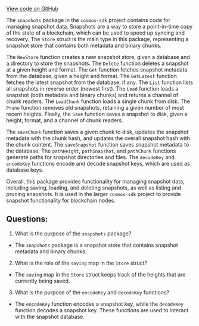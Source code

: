 [View code on GitHub](https://github.com/cosmos/cosmos-sdk/blob/main/store/snapshots/store.go)

The `snapshots` package in the `cosmos-sdk` project contains code for managing snapshot data. Snapshots are a way to store a point-in-time copy of the state of a blockchain, which can be used to speed up syncing and recovery. The `Store` struct is the main type in this package, representing a snapshot store that contains both metadata and binary chunks.

The `NewStore` function creates a new snapshot store, given a database and a directory to store the snapshots. The `Delete` function deletes a snapshot at a given height and format. The `Get` function fetches snapshot metadata from the database, given a height and format. The `GetLatest` function fetches the latest snapshot from the database, if any. The `List` function lists all snapshots in reverse order (newest first). The `Load` function loads a snapshot (both metadata and binary chunks) and returns a channel of chunk readers. The `LoadChunk` function loads a single chunk from disk. The `Prune` function removes old snapshots, retaining a given number of most recent heights. Finally, the `Save` function saves a snapshot to disk, given a height, format, and a channel of chunk readers.

The `saveChunk` function saves a given chunk to disk, updates the snapshot metadata with the chunk hash, and updates the overall snapshot hash with the chunk content. The `saveSnapshot` function saves snapshot metadata to the database. The `pathHeight`, `pathSnapshot`, and `pathChunk` functions generate paths for snapshot directories and files. The `decodeKey` and `encodeKey` functions encode and decode snapshot keys, which are used as database keys.

Overall, this package provides functionality for managing snapshot data, including saving, loading, and deleting snapshots, as well as listing and pruning snapshots. It is used in the larger `cosmos-sdk` project to provide snapshot functionality for blockchain nodes.
## Questions: 
 1. What is the purpose of the `snapshots` package?
- The `snapshots` package is a snapshot store that contains snapshot metadata and binary chunks.

2. What is the role of the `saving` map in the `Store` struct?
- The `saving` map in the `Store` struct keeps track of the heights that are currently being saved.

3. What is the purpose of the `encodeKey` and `decodeKey` functions?
- The `encodeKey` function encodes a snapshot key, while the `decodeKey` function decodes a snapshot key. These functions are used to interact with the snapshot database.